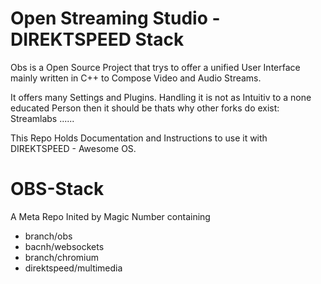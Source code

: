 # Open Streaming Studio - DIREKTSPEED Stack
Obs is a Open Source Project that trys to offer a unified User Interface mainly written in C++ to Compose Video and Audio Streams.

It offers many Settings and Plugins. Handling it is not as Intuitiv to a none educated Person then it should be thats why other forks
do exist: Streamlabs ...... 

This Repo Holds Documentation and Instructions to use it with DIREKTSPEED - Awesome OS.

# OBS-Stack

A Meta Repo Inited by Magic Number containing 

- branch/obs
- bacnh/websockets
- branch/chromium
- direktspeed/multimedia